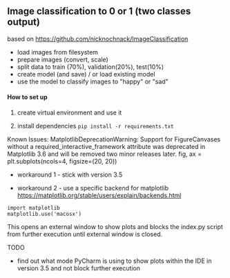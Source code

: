 ## Image classification to 0 or 1 (two classes output) 
based on https://github.com/nicknochnack/ImageClassification
- load images from filesystem
- prepare images (convert, scale)
- split data to train (70%), validation(20%), test(10%)
- create model (and save) / or load existing model
- use the model to classify images to "happy" or "sad"

#### How to set up

1. create virtual environment and use it

2. install dependencies
```pip install -r requirements.txt```


Known Issues:
MatplotlibDeprecationWarning: Support for FigureCanvases without a required_interactive_framework attribute was deprecated in Matplotlib 3.6 and will be removed two minor releases later.
  fig, ax = plt.subplots(ncols=4, figsize=(20, 20))

- workaround 1 - stick with version 3.5

- workaround 2 - use a specific backend for matplotlib https://matplotlib.org/stable/users/explain/backends.html
```
import matplotlib
matplotlib.use('macosx')
```
This opens an external window to show plots and blocks the index.py script from further execution until external window is closed.

TODO
- find out what mode PyCharm is using to show plots within the IDE in version 3.5 and not block further execution